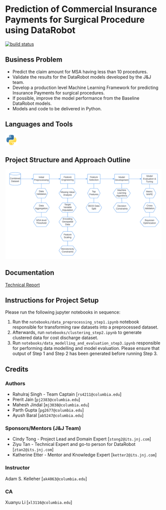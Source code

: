 # Prediction of Commercial Insurance Payments for Surgical Procedure using DataRobot
[![build status][1]][2]


## Business Problem
* Predict the claim amount for MSA having less than 10 procedures.
* Validate the results for the DataRobot models developed by the J&J team.
* Develop a production level Machine Learning Framework for predicting Insurance Payments for surgical procedures. 
* If possible, improve the model performance from the Baseline DataRobot models.
* Models and code to be delivered in Python.


## Languages and Tools
<p align="left"> <a href="https://www.python.org" target="_blank" rel="noreferrer"> <img src="https://raw.githubusercontent.com/devicons/devicon/master/icons/python/python-original.svg" alt="python" width="40" height="40"/> </a> </p>



## Project Structure and Approach Outline
![alt text](docs/images/structure.png)

## Documentation
[Technical Report](https://github.com/rjrahul24/Prediction-of-Insurance-Payments-for-Surgical-Procedures/blob/rahul-feature-branch/docs/J%26J_Tong_%20Insurance_Prediction_1st_report.docx.pdf)

## Instructions for Project Setup
Please run the following jupyter notebooks in sequence:
1. Run the `notebooks/data_preprocessing_step1.ipynb` notebook responsible for transforming raw datasets into a preprocessed dataset.
2. Afterwards, run `notebooks/clustering_step2.ipynb` to generate clustered data for cost discharge dataset.
3. Run `notebooks/data_modelling_and_evaluation_step3.ipynb` responsible for performing data modelling and model evaluation. Please ensure that output of Step 1 and Step 2 has been generated before running Step 3.

## Credits

### Authors
- Rahulraj Singh -  Team Captain [`rs4211@columbia.edu`]
- Prerit Jain [`pj2383@columbia.edu`]
- Mahesh Jindal [`mj3038@columbia.edu`]
- Parth Gupta [`pg2677@columbia.edu`]
- Ayush Baral [`ab5247@columbia.edu`]


### Sponsors/Mentors (J&J Team)
- Cindy Tong - Project Lead and Domain Expert [`stong2@its.jnj.com`]
- Ziyu Tan - Technical Expert and go-to person for DataRobot [`ztan2@its.jnj.com`]
- Katherine Etter - Mentor and Knowledge Expert  [`ketter2@its.jnj.com`]


### Instructor
Adam S. Kelleher [`ak4063@columbia.edu`]


### CA
Xuanyu Li [`xl3116@columbia.edu`]


[1]: https://img.shields.io/travis/yoshuawuyts/github-standard-labels/master.svg?style=flat-square
[2]: https://travis-ci.org/yoshuawuyts/github-standard-labels
